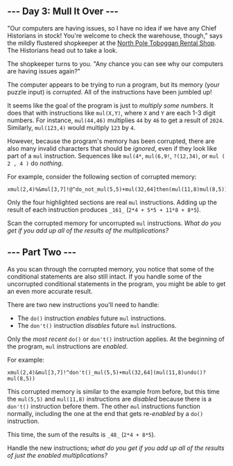 ﻿
## --- Day 3: Mull It Over ---

"Our computers are having issues, so I have no idea if we have any Chief Historians  in stock! You're welcome to check the warehouse, though," says the mildly flustered shopkeeper at the  [North Pole Toboggan Rental Shop](https://adventofcode.com/2020/day/2). The Historians head out to take a look.

The shopkeeper turns to you. "Any chance you can see why our computers are having issues again?"

The computer appears to be trying to run a program, but its memory (your puzzle input) is  _corrupted_. All of the instructions have been jumbled up!

It seems like the goal of the program is just to  _multiply some numbers_. It does that with instructions like  `mul(X,Y)`, where  `X`  and  `Y`  are each 1-3 digit numbers. For instance,  `mul(44,46)`  multiplies  `44`  by  `46`  to get a result of  `2024`. Similarly,  `mul(123,4)`  would multiply  `123`  by  `4`.

However, because the program's memory has been corrupted, there are also many invalid characters that should be  _ignored_, even if they look like part of a  `mul`  instruction. Sequences like  `mul(4*`,  `mul(6,9!`,  `?(12,34)`, or  `mul ( 2 , 4 )`  do  _nothing_.

For example, consider the following section of corrupted memory:

```
xmul(2,4)%&mul[3,7]!@^do_not_mul(5,5)+mul(32,64]then(mul(11,8)mul(8,5))
```

Only the four highlighted sections are real  `mul`  instructions. Adding up the result of each instruction produces  `_161_`  (`2*4 + 5*5 + 11*8 + 8*5`).

Scan the corrupted memory for uncorrupted  `mul`  instructions.  _What do you get if you add up all of the results of the multiplications?_

## --- Part Two ---

As you scan through the corrupted memory, you notice that some of the conditional statements are also still intact. If you handle some of the uncorrupted conditional statements in the program, you might be able to get an even more accurate result.

There are two new instructions you'll need to handle:

-   The  `do()`  instruction  _enables_  future  `mul`  instructions.
-   The  `don't()`  instruction  _disables_  future  `mul`  instructions.

Only the  _most recent_  `do()`  or  `don't()`  instruction applies. At the beginning of the program,  `mul`  instructions are  _enabled_.

For example:

```
xmul(2,4)&mul[3,7]!^don't()_mul(5,5)+mul(32,64](mul(11,8)undo()?mul(8,5))
```

This corrupted memory is similar to the example from before, but this time the  `mul(5,5)`  and  `mul(11,8)`  instructions are  _disabled_  because there is a  `don't()`  instruction before them. The other  `mul`  instructions function normally, including the one at the end that gets re-_enabled_  by a  `do()`  instruction.

This time, the sum of the results is  `_48_`  (`2*4 + 8*5`).

Handle the new instructions;  _what do you get if you add up all of the results of just the enabled multiplications?_
